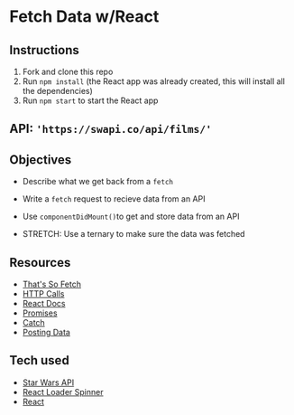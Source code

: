 # Fetch Data w/React

## Instructions
1. Fork and clone this repo
2. Run `npm install` (the React app was already created, this will install all the dependencies)
3. Run `npm start` to start the React app

## API: `'https://swapi.co/api/films/'`
## Objectives

* Describe what we get back from a `fetch`
* Write a `fetch` request to recieve data from an API
* Use `componentDidMount()`to get and store data from an API

* STRETCH: Use a ternary to make sure the data was fetched


## Resources

* [That's So Fetch](https://developer.mozilla.org/en-US/docs/Web/API/Fetch_API/Using_Fetch#Supplying_request_options)
* [HTTP Calls](https://learn-2.galvanize.com/cohorts/757/blocks/6/content_files/apis/fetch-data.md)
* [React Docs](https://reactjs.org/docs/react-component.html)
* [Promises](https://pouchdb.com/2015/05/18/we-have-a-problem-with-promises.html)
* [Catch](https://danlevy.net/are-promises-broken/#3-handle-errors-where-it-makes-sense)
* [Posting Data](https://learn-2.galvanize.com/cohorts/757/blocks/6/content_files/apis/post-data.md)

## Tech used
* [Star Wars API](https://swapi.co/)
* [React Loader Spinner](https://www.npmjs.com/package/react-loader-spinner)
* [React](https://reactjs.org/)